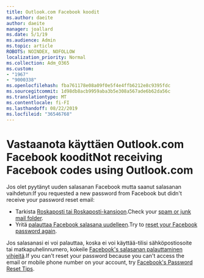 ```yaml
---
title: Outlook.com Facebook koodit
ms.author: daeite
author: daeite
manager: joallard
ms.date: 5/1/19
ms.audience: Admin
ms.topic: article
ROBOTS: NOINDEX, NOFOLLOW
localization_priority: Normal
ms.collection: Adm_O365
ms.custom:
- "1967"
- "9000338"
ms.openlocfilehash: fba761178e08a09f0e5f4e4ffb6212e8c9395fdc
ms.sourcegitcommit: 1d98db8acb9959aba3b5e308a567ade6b62da56c
ms.translationtype: MT
ms.contentlocale: fi-FI
ms.lasthandoff: 08/22/2019
ms.locfileid: "36546768"
---
```

# <a name="not-receiving-facebook-codes-using-outlookcom"></a><span data-ttu-id="8748b-102">Vastaanota käyttäen Outlook.com Facebook koodit</span><span class="sxs-lookup"><span data-stu-id="8748b-102">Not receiving Facebook codes using Outlook.com</span></span>

<span data-ttu-id="8748b-103">Jos olet pyytänyt uuden salasanan Facebook mutta saanut salasanan vaihdetun:</span><span class="sxs-lookup"><span data-stu-id="8748b-103">If you requested a new password from Facebook but didn't receive your password reset email:</span></span>

- <span data-ttu-id="8748b-104">Tarkista [Roskaposti tai Roskaposti-kansioon](https://outlook.live.com/mail/junkemail).</span><span class="sxs-lookup"><span data-stu-id="8748b-104">Check your [spam or junk mail folder](https://outlook.live.com/mail/junkemail).</span></span>
- <span data-ttu-id="8748b-105">Yritä [palauttaa Facebook salasana uudelleen](https://www.facebook.com/help/213395615347144?helpref=faq_content).</span><span class="sxs-lookup"><span data-stu-id="8748b-105">Try to [reset your Facebook password again](https://www.facebook.com/help/213395615347144?helpref=faq_content).</span></span>

<span data-ttu-id="8748b-106">Jos salasanasi ei voi palauttaa, koska ei voi käyttää-tilisi sähköpostiosoite tai matkapuhelinnumero, kokeile [Facebook's salasanan palauttaminen vihjeitä](https://www.facebook.com/help/218815984812734).</span><span class="sxs-lookup"><span data-stu-id="8748b-106">If you can't reset your password because you can't access the email or mobile phone number on your account, try [Facebook's Password Reset Tips](https://www.facebook.com/help/218815984812734).</span></span>